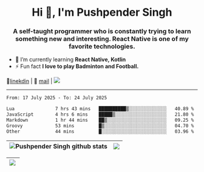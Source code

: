 <h1 align="center">Hi 👋, I'm Pushpender Singh</h1>
<h3 align="center">A self-taught programmer who is constantly trying to learn something new and interesting. React Native is one of my favorite technologies.</h3>

- 🌱 I’m currently learning **React Native, Kotlin**
- ⚡ Fun fact **I love to play Badminton and Football.**

👔[linekdin](https://www.linkedin.com/in/pushpender-singh-240061202/) | 📧 [mail](mailto:pushpendersingh694@gmail.com) | 
<a href="https://github.com/pushpender-singh-ap/pushpender-singh-ap">
    <img src="https://komarev.com/ghpvc/?username=pushpender-singh-ap&style=for-the-badge">
</a>


---

<!--START_SECTION:waka-->

```txt
From: 17 July 2025 - To: 24 July 2025

Lua               7 hrs 43 mins   ██████████▒░░░░░░░░░░░░░░   40.89 %
JavaScript        4 hrs 6 mins    █████▒░░░░░░░░░░░░░░░░░░░   21.80 %
Markdown          1 hr 44 mins    ██▒░░░░░░░░░░░░░░░░░░░░░░   09.25 %
Groovy            53 mins         █▒░░░░░░░░░░░░░░░░░░░░░░░   04.70 %
Other             44 mins         █░░░░░░░░░░░░░░░░░░░░░░░░   03.96 %
```

<!--END_SECTION:waka-->


| <a><img align="center" src="https://github-readme-stats-iota-ecru-15.vercel.app/api?username=pushpender-singh-ap&show_icons=true&include_all_commits=true&theme=buefy&hide_border=true" alt="Pushpender Singh github stats" /></a> | <a><img align="center" src="https://github-readme-stats-iota-ecru-15.vercel.app/api/top-langs/?username=pushpender-singh-ap&layout=compact&theme=buefy&hide_border=true" /></a> |
| ------------- | ------------- |

| <a> <img align="left" src="https://github-readme-streak-stats.herokuapp.com/?user=pushpender-singh-ap" /></br> </a> |
| ------------- |
